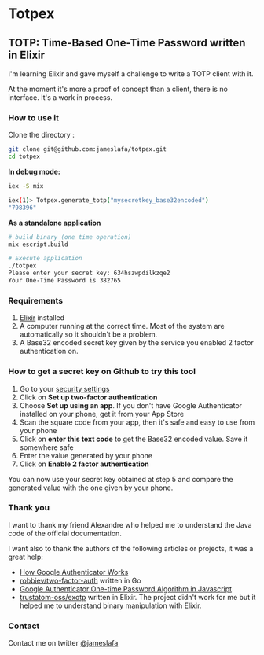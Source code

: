 # Totpex

## TOTP: Time-Based One-Time Password written in Elixir

I'm learning Elixir and gave myself a challenge to write a TOTP client with it.

At the moment it's more a proof of concept than a client, there is no interface. It's a work in process.

### How to use it

Clone the directory :

````bash
git clone git@github.com:jameslafa/totpex.git
cd totpex
````

**In debug mode:**

````bash
iex -S mix

iex(1)> Totpex.generate_totp("mysecretkey_base32encoded")
"798396"
````

**As a standalone application**

````bash
# build binary (one time operation)
mix escript.build

# Execute application
./totpex
Please enter your secret key: 634hszwpdilkzqe2
Your One-Time Password is 382765
````

### Requirements

 1. [Elixir](http://elixir-lang.org/install.html) installed
 2. A computer running at the correct time. Most of the system are automatically so it shouldn't be a problem.
 3. A Base32 encoded secret key given by the service you enabled 2 factor authentication on.

### How to get a secret key on Github to try this tool

 1. Go to your [security settings](https://github.com/settings/security)
 2. Click on **Set up two-factor authentication**
 3. Choose **Set up using an app**. If you don't have Google Authenticator installed on your phone, get it from your App Store
 4. Scan the square code from your app, then it's safe and easy to use from your phone
 5. Click on **enter this text code** to get the Base32 encoded value. Save it somewhere safe
 6. Enter the value generated by your phone
 7. Click on **Enable 2 factor authentication**

 You can now use your secret key obtained at step 5 and compare the generated value with the one given by your phone.

### Thank you

I want to thank my friend Alexandre who helped me to understand the Java code of the official documentation.

I want also to thank the authors of the following articles or projects, it was a great help:

 - [How Google Authenticator Works](https://garbagecollected.org/2014/09/14/how-google-authenticator-works/)
 - [robbiev/two-factor-auth](https://github.com/robbiev/two-factor-auth) written in Go
 - [Google Authenticator One-time Password Algorithm in Javascript](http://blog.tinisles.com/2011/10/google-authenticator-one-time-password-algorithm-in-javascript/)
 - [trustatom-oss/exotp](https://github.com/trustatom-oss/exotp) written in Elixir. The project didn't work for me but it helped me to understand binary manipulation with Elixir.

### Contact

Contact me on twitter [@jameslafa](https://twitter.com/jameslafa)
